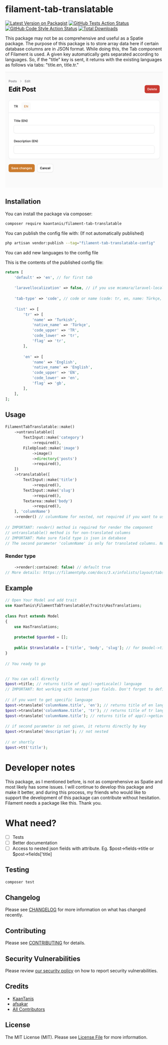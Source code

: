 # filament-tab-translatable

[![Latest Version on Packagist](https://img.shields.io/packagist/v/kaantanis/filament-tab-translatable.svg?style=flat-square)](https://packagist.org/packages/kaantanis/filament-tab-translatable)
[![GitHub Tests Action Status](https://img.shields.io/github/actions/workflow/status/kaantanis/filament-tab-translatable/run-tests.yml?branch=main&label=tests&style=flat-square)](https://github.com/kaantanis/filament-tab-translatable/actions?query=workflow%3Arun-tests+branch%3Amain)
[![GitHub Code Style Action Status](https://img.shields.io/github/actions/workflow/status/kaantanis/filament-tab-translatable/fix-php-code-style-issues.yml?branch=main&label=code%20style&style=flat-square)](https://github.com/kaantanis/filament-tab-translatable/actions?query=workflow%3A"Fix+PHP+code+style+issues"+branch%3Amain)
[![Total Downloads](https://img.shields.io/packagist/dt/kaantanis/filament-tab-translatable.svg?style=flat-square)](https://packagist.org/packages/kaantanis/filament-tab-translatable)


This package may not be as comprehensive and useful as a Spatie package. 
The purpose of this package is to store array data here if certain database 
columns are in JSON format. While doing this, the Tab component 
of Filament is used. A given key automatically gets separated 
according to languages. So, if the "title" key is sent, it 
returns with the existing languages as follows via tabs: "title.en, title.tr."

![Screenshot](https://raw.githubusercontent.com/KaanTanis/filament-tab-translatable/main/art/screen.png)

## Installation

You can install the package via composer:

```bash
composer require kaantanis/filament-tab-translatable
```

You can publish the config file with: (If not automatically published)

```bash
php artisan vendor:publish --tag="filament-tab-translatable-config"
```

You can add new languages to the config file

This is the contents of the published config file:

```php
return [
    'default' => 'en', // for first tab

    'laravellocalization' => false, // if you use mcamara/laravel-localization package

    'tab-type' => 'code', // code or name (code: tr, en, name: Türkçe, English) default: code

    'list' => [
        'tr' => [
            'name' => 'Turkish',
            'native_name' => 'Türkçe',
            'code_upper' => 'TR',
            'code_lower' => 'tr',
            'flag' => 'tr',
        ],

        'en' => [
            'name' => 'English',
            'native_name' => 'English',
            'code_upper' => 'EN',
            'code_lower' => 'en',
            'flag' => 'gb',
        ],
    ],
];
```

## Usage

```php
FilamentTabTranslatable::make()
    ->untranslatable([
        TextInput::make('category')
            ->required(),
        FileUpload::make('image')
            ->image()
            ->directory('posts')
            ->required(),
    ])
    ->translatable([
        TextInput::make('title')
            ->required(),
        TextInput::make('slug')
            ->required(),
        Textarea::make('body')
            ->required(),
    ], 'columnName')
    ->render() // columnName for nested, not required if you want to use same key (columnName->anotherColumnName)

// IMPORTANT: render() method is required for render the component
// untranslatable() method is for non-translated columns
// IMPORTANT: Make sure field type is json in database 
// The second parameter 'columnName' is only for translated columns. Not required if the column name is the same as the key.
```
### Render type
```php
    ->render(:contained: false) // default true
// More details: https://filamentphp.com/docs/3.x/infolists/layout/tabs#removing-the-styled-container
````

## Example

```php
// Open Your Model and add trait
use KaanTanis\FilamentTabTranslatable\Traits\HasTranslations;

class Post extends Model
{
    use HasTranslations;

    protected $guarded = [];

    public $translatable = ['title', 'body', 'slug']; // for $model->title etc. access
}

// You ready to go
```

```php

// You can call directly
$post->title; // returns title of app()->getLocale() language
// IMPORTANT: Not working with nested json fields. Don't forget to define columns for public $translatable = [...]

// if you want to get specific language
$post->translate('columnName.title', 'en'); // returns title of en language
$post->translate('columnName.title', 'tr'); // returns title of tr language
$post->translate('columnName.title'); // returns title of app()->getLocale() language

// if second parameter is not given, it returns directly by key
$post->translate('description'); // not nested

// or shortly
$post->tt('title');
```

# Developer notes
This package, as I mentioned before, is not as comprehensive as Spatie and 
most likely has some issues. I will continue to develop this package and make 
it better, and during this process, my friends who would like to support 
the development of this package can contribute without hesitation. 
Filament needs a package like this. Thank you.

# What need?
- [ ] Tests
- [ ] Better documentation
- [ ] Access to nested json fields with attribute. Eg. $post->fields->title or $post->fields['title]

## Testing

```bash
composer test
```

## Changelog

Please see [CHANGELOG](CHANGELOG.md) for more information on what has changed recently.

## Contributing

Please see [CONTRIBUTING](.github/CONTRIBUTING.md) for details.

## Security Vulnerabilities

Please review [our security policy](../../security/policy) on how to report security vulnerabilities.

## Credits

- [KaanTanis](https://github.com/KaanTanis)
- [afsakar](https://github.com/afsakar)
- [All Contributors](../../contributors)

## License

The MIT License (MIT). Please see [License File](LICENSE.md) for more information.
